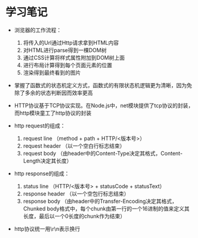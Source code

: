 # 学习笔记

* 浏览器的工作流程：
    1. 将传入的Url通过Http请求拿到HTML内容
    1. 对HTML进行parse得到一棵DOM树
    1. 通过CSS计算将样式属性附加到DOM树上面
    1. 进行布局计算得到每个页面元素的位置
    1. 渲染得到最终看到的图片

* 掌握了函数式的状态机定义方式，函数式的有限状态机逻辑更为清晰，因为免除了多余的状态判断因而效率更高

* HTTP协议基于TCP协议实现。在Node.js中，net模块提供了tcp协议的封装，而http模块童工了http协议的封装

* http request的组成：
    1. request line （method + path + HTTP/<版本号>）
    1. request header （以一个空白行标志结束）
    1. request body （由header中的Content-Type决定其格式，Content-Length决定其长度）

* http response的组成：
    1. status line （HTTP/<版本号> + statusCode + statusText）
    1. response header （以一个空包行标志结束）
    1. response body （由header中的Transfer-Encoding决定其格式，Chunked body格式中，每个chunk由第一行的一个16进制的值来定义其长度，最后以一个0长度的chunk作为结束）

* http协议统一用\r\n表示换行
